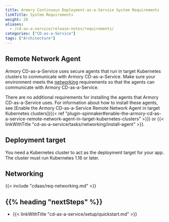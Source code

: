 ```yaml
---
title: Armory Continuous Deployment-as-a-Service System Requirements
linkTitle: System Requirements
weight: 20
aliases:
  - /cd-as-a-service/release-notes/requirements/
categories: ["CD-as-a-Service"]
tags: ["Architecture"]
---
```


## Remote Network Agent

Armory CD-as-a-Service uses secure agents that run in target Kubernetes clusters to communicate with Armory CD-as-a-Service. Make sure your environment meets the [networking](#networking) requirements so that the agents can communicate with Armory CD-as-a-Service.

There are no additional requirements for installing the agents that Armory CD-as-a-Service uses. For information about how to install these agents, see [Enable the Armory CD-as-a-Service Remote Network Agent in target Kubernetes clusters]({{< ref "plugin-spinnaker#enable-the-armory-cd-as-a-service-remote-network-agent-in-target-kubernetes-clusters" >}}) or {{< linkWithTitle "cd-as-a-service/tasks/networking/install-agent" >}}.

## Deployment target

You need a Kubernetes cluster to act as the deployment target for your app. The cluster must run Kubernetes 1.16 or later.

## Networking

{{< include "cdaas/req-networking.md" >}}

## {{% heading "nextSteps" %}}

* {{< linkWithTitle "cd-as-a-service/setup/quickstart.md" >}}